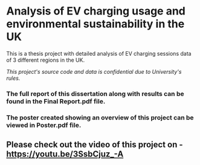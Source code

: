 # Analysis of EV charging usage and environmental sustainability in the UK

This is a thesis project with detailed analysis of EV charging sessions data of 3 different regions in the UK. 

*This project's source code and data is confidential due to University's rules.*

### The full report of this dissertation along with results can be found in the Final Report.pdf file.

### The poster created showing an overview of this project can be viewed in Poster.pdf file.

## Please check out the video of this project on - https://youtu.be/3SsbCjuz_-A
